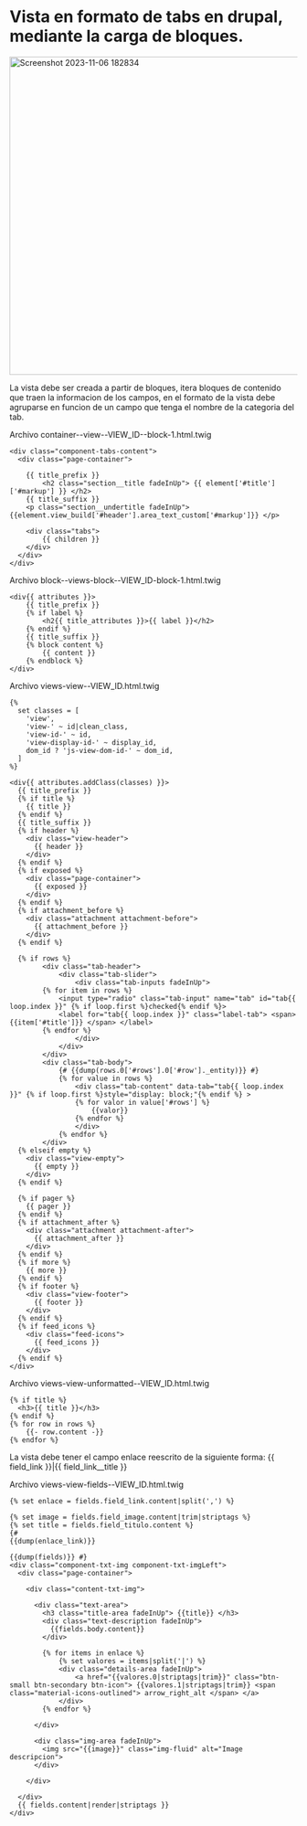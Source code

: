 # Vista en formato de tabs en drupal, mediante la carga de bloques.

<img width="557" alt="Screenshot 2023-11-06 182834" src="https://github.com/Leancen22/Guias-Drupal/assets/64225835/0859d9f5-4fce-4e14-a16a-11b9a9e8d55a">

La vista debe ser creada a partir de bloques, itera bloques de contenido que traen la informacion de los campos, en el formato de la vista debe
agruparse en funcion de un campo que tenga el nombre de la categoria del tab.

Archivo container--view--VIEW_ID--block-1.html.twig
```
<div class="component-tabs-content">
  <div class="page-container">

    {{ title_prefix }}
        <h2 class="section__title fadeInUp"> {{ element['#title']['#markup'] }} </h2>
    {{ title_suffix }}
    <p class="section__undertitle fadeInUp"> {{element.view_build['#header'].area_text_custom['#markup']}} </p>

    <div class="tabs">
        {{ children }}
    </div>
  </div>
</div>
```

Archivo block--views-block--VIEW_ID-block-1.html.twig
```
<div{{ attributes }}>
    {{ title_prefix }}
    {% if label %}
        <h2{{ title_attributes }}>{{ label }}</h2>
    {% endif %}
    {{ title_suffix }}
    {% block content %}
        {{ content }}
    {% endblock %}
</div>
```

Archivo views-view--VIEW_ID.html.twig
```
{%
  set classes = [
    'view',
    'view-' ~ id|clean_class,
    'view-id-' ~ id,
    'view-display-id-' ~ display_id,
    dom_id ? 'js-view-dom-id-' ~ dom_id,
  ]
%}

<div{{ attributes.addClass(classes) }}>
  {{ title_prefix }}
  {% if title %}
    {{ title }}
  {% endif %}
  {{ title_suffix }}
  {% if header %}
    <div class="view-header">
      {{ header }}
    </div>
  {% endif %}
  {% if exposed %}
    <div class="page-container">
      {{ exposed }}
    </div>
  {% endif %}
  {% if attachment_before %}
    <div class="attachment attachment-before">
      {{ attachment_before }}
    </div>
  {% endif %}

  {% if rows %}
        <div class="tab-header">
            <div class="tab-slider">
                <div class="tab-inputs fadeInUp">
        {% for item in rows %}
            <input type="radio" class="tab-input" name="tab" id="tab{{ loop.index }}" {% if loop.first %}checked{% endif %}>
            <label for="tab{{ loop.index }}" class="label-tab"> <span> {{item['#title']}} </span> </label>      
        {% endfor %}
                </div>
            </div>
        </div>
        <div class="tab-body">
            {# {{dump(rows.0['#rows'].0['#row']._entity)}} #}
            {% for value in rows %}
                <div class="tab-content" data-tab="tab{{ loop.index }}" {% if loop.first %}style="display: block;"{% endif %} >
                {% for valor in value['#rows'] %}
                    {{valor}}
                {% endfor %}
                </div>
            {% endfor %}
        </div>
  {% elseif empty %}
    <div class="view-empty">
      {{ empty }}
    </div>
  {% endif %}

  {% if pager %}
    {{ pager }}
  {% endif %}
  {% if attachment_after %}
    <div class="attachment attachment-after">
      {{ attachment_after }}
    </div>
  {% endif %}
  {% if more %}
    {{ more }}
  {% endif %}
  {% if footer %}
    <div class="view-footer">
      {{ footer }}
    </div>
  {% endif %}
  {% if feed_icons %}
    <div class="feed-icons">
      {{ feed_icons }}
    </div>
  {% endif %}
</div>
```

Archivo views-view-unformatted--VIEW_ID.html.twig
```
{% if title %}
  <h3>{{ title }}</h3>
{% endif %}
{% for row in rows %}
    {{- row.content -}}
{% endfor %}
```

La vista debe tener el campo enlace reescrito de la siguiente forma: {{ field_link }}|{{ field_link__title }}

Archivo views-view-fields--VIEW_ID.html.twig
```
{% set enlace = fields.field_link.content|split(',') %}

{% set image = fields.field_image.content|trim|striptags %}
{% set title = fields.field_titulo.content %}
{# 
{{dump(enlace_link)}}

{{dump(fields)}} #}
<div class="component-txt-img component-txt-imgLeft">
  <div class="page-container">

    <div class="content-txt-img">
      
      <div class="text-area">
        <h3 class="title-area fadeInUp"> {{title}} </h3>
        <div class="text-description fadeInUp"> 
          {{fields.body.content}}
        </div>

        {% for items in enlace %}
            {% set valores = items|split('|') %}
            <div class="details-area fadeInUp">
                <a href="{{valores.0|striptags|trim}}" class="btn-small btn-secondary btn-icon"> {{valores.1|striptags|trim}} <span class="material-icons-outlined"> arrow_right_alt </span> </a>
            </div>
        {% endfor %}

      </div>

      <div class="img-area fadeInUp">
        <img src="{{image}}" class="img-fluid" alt="Image descripcion">
      </div>

    </div>

  </div>
  {{ fields.content|render|striptags }}
</div>
```


